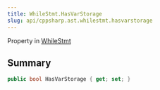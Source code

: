 ```yaml
---
title: WhileStmt.HasVarStorage
slug: api/cppsharp.ast.whilestmt.hasvarstorage
---
```

Property in [WhileStmt](/api/cppsharp/ast/whilestmt)

## Summary



```csharp
public bool HasVarStorage { get; set; }
```

